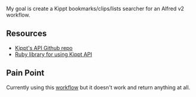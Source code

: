 My goal is create a Kippt bookmarks/clips/lists searcher for an Alfred v2 workflow. 

## Resources
+ [Kippt's API Github repo](https://github.com/kippt/api-documentation)
+ [Ruby library for using Kippt API](https://github.com/vesan/kippt)

## Pain Point
Currently using this [workflow](http://www.alfredforum.com/topic/1890-kippt-search-search-your-bookmarks-on-kippt/) but it doesn't work and return anything at all.
